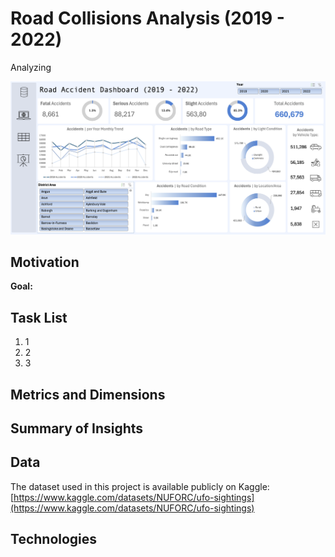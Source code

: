 # Road Collisions Analysis (2019 - 2022)
Analyzing 
   
<p align="center">
    <img src="AccidentDashSC.png" alt="Excel Dashboard" width="900">
</p>

## Motivation
**Goal:**

## Task List
1. 1
2. 2
3. 3

## Metrics and Dimensions

## Summary of Insights

## Data
The dataset used in this project is available publicly on Kaggle: [https://www.kaggle.com/datasets/NUFORC/ufo-sightings](https://www.kaggle.com/datasets/NUFORC/ufo-sightings)

## Technologies
